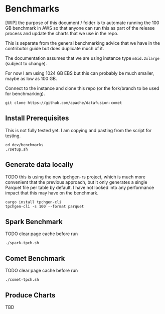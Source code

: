 <!--
Licensed to the Apache Software Foundation (ASF) under one
or more contributor license agreements.  See the NOTICE file
distributed with this work for additional information
regarding copyright ownership.  The ASF licenses this file
to you under the Apache License, Version 2.0 (the
"License"); you may not use this file except in compliance
with the License.  You may obtain a copy of the License at

  http://www.apache.org/licenses/LICENSE-2.0

Unless required by applicable law or agreed to in writing,
software distributed under the License is distributed on an
"AS IS" BASIS, WITHOUT WARRANTIES OR CONDITIONS OF ANY
KIND, either express or implied.  See the License for the
specific language governing permissions and limitations
under the License.
-->

# Benchmarks

[WIP] the purpose of this document / folder is to automate running the 100 GB benchmark in AWS so that anyone 
can run this as part of the release process and update the charts that we use in the repo.

This is separate from the general benchmarking advice that we have in the contributor guide but does duplicate much of it.

The documentation assumes that we are using instance type `m6id.2xlarge` (subject to change). 

For now I am using 1024 GB EBS but this can probably be much smaller, maybe as low as 100 GB.

Connect to the instance and clone this repo (or the fork/branch to be used for benchmarking).

```shell
git clone https://github.com/apache/datafusion-comet
```

## Install Prerequisites

This is not fully tested yet. I am copying and pasting from the script for testing. 

```shell
cd dev/benchmarks
./setup.sh
```

## Generate data locally

TODO this is using the new tpchgen-rs project, which is much more convenient that the previous approach, but it 
only generates a single Parquet file per table by default. I have not looked into any performance impact that this may
have on the benchmark.

```shell
cargo install tpchgen-cli
tpchgen-cli -s 100 --format parquet
```

## Spark Benchmark

TODO clear page cache before run

```shell
./spark-tpch.sh
```

## Comet Benchmark

TODO clear page cache before run

```shell
./comet-tpch.sh
```

## Produce Charts

TBD
